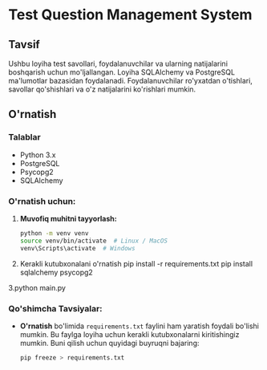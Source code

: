 # Test Question Management System

## Tavsif
Ushbu loyiha test savollari, foydalanuvchilar va ularning natijalarini boshqarish uchun mo'ljallangan. Loyiha SQLAlchemy va PostgreSQL ma'lumotlar bazasidan foydalanadi. Foydalanuvchilar ro'yxatdan o'tishlari, savollar qo'shishlari va o'z natijalarini ko'rishlari mumkin.

## O'rnatish

### Talablar
- Python 3.x
- PostgreSQL
- Psycopg2
- SQLAlchemy

### O'rnatish uchun:
1. **Muvofiq muhitni tayyorlash:**
   ```bash
   python -m venv venv
   source venv/bin/activate  # Linux / MacOS
   venv\Scripts\activate  # Windows
2. Kerakli kutubxonalani o'rnatish
pip install -r requirements.txt pip install sqlalchemy psycopg2

3.python main.py



### Qo'shimcha Tavsiyalar:

- **O'rnatish** bo'limida `requirements.txt` faylini ham yaratish foydali bo'lishi mumkin. Bu faylga loyiha uchun kerakli kutubxonalarni kiritishingiz mumkin. Buni qilish uchun quyidagi buyruqni bajaring:
   ```bash
   pip freeze > requirements.txt
